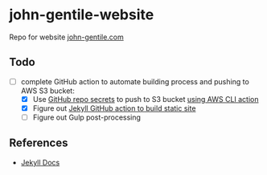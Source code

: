 # john-gentile-website

Repo for website [john-gentile.com](https://john-gentile.com/)

## Todo

* [ ] complete GitHub action to automate building process and pushing to AWS S3 bucket:
  - [X] Use [GitHub repo secrets](https://dev.to/johnkevinlosito/deploy-static-website-to-s3-using-github-actions-4a0e) to push to S3 bucket [using AWS CLI action](https://github.com/aws-actions/configure-aws-credentials)
  - [X] Figure out [Jekyll GitHub action to build static site](https://jekyllrb.com/docs/continuous-integration/github-actions/)
  - [ ] Figure out Gulp post-processing

## References

* [Jekyll Docs](https://jekyllrb.com/docs/)

